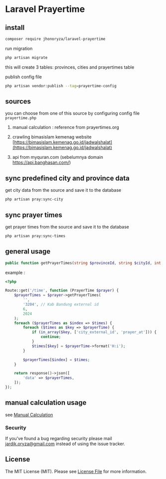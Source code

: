 # Laravel Prayertime

## install

```bash
composer require jhonoryza/laravel-prayertime
```

run migration

```bash
php artisan migrate
```

this will create 3 tables: provinces, cities and prayertimes table

publish config file

```bash
php artisan vendor:publish --tag=prayertime-config
```

## sources

you can choose from one of this source by configuring config file `prayertime.php`

1. manual calculation : reference from prayertimes.org

2. crawling bimasislam kemenag website [https://bimasislam.kemenag.go.id/jadwalshalat](https://bimasislam.kemenag.go.id/jadwalshalat)

3. api from myquran.com (sebelumnya domain https://api.banghasan.com/) 

## sync predefined city and province data

get city data from the source and save it to the database

```bash
php artisan pray:sync-city
```

## sync prayer times

get prayer times from the source and save it to the database

```bash
php artisan pray:sync-times
```

## general usage

```php
public function getPrayerTimes(string $provinceId, string $cityId, int $month, int $year): array
```

example :

```php
<?php

Route::get('/time', function (PrayerTime $prayer) {
    $prayerTimes = $prayer->getPrayerTimes(
        '',
        '3204', // Kab Bandung external id
        6,
        2024
    );
    foreach ($prayerTimes as $index => $times) {
        foreach ($times as $key => $prayerTime) {
            if (in_array($key, ['city_external_id', 'prayer_at'])) {
                continue;
            }
            $times[$key] = $prayerTime->format('H:i');
        }

        $prayerTimes[$index] = $times;
    }

    return response()->json([
        'data' => $prayerTimes,
    ]);
});
```

## manual calculation usage

see [Manual Calculation](MANUAL_USAGE.md)

### Security

If you've found a bug regarding security please mail [jardik.oryza@gmail.com](mailto:jardik.oryza@gmail.com) instead of
using the issue tracker.

## License

The MIT License (MIT). Please see [License File](LICENSE.md) for more information.

